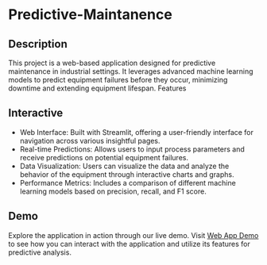 # Predictive-Maintanence

## Description

This project is a web-based application designed for predictive maintenance in industrial settings. It leverages advanced machine learning models to predict equipment failures before they occur, minimizing downtime and extending equipment lifespan.
Features

## Interactive 
- Web Interface: Built with Streamlit, offering a user-friendly interface for navigation across various insightful pages.
- Real-time Predictions: Allows users to input process parameters and receive predictions on potential equipment failures.
- Data Visualization: Users can visualize the data and analyze the behavior of the equipment through interactive charts and graphs.
- Performance Metrics: Includes a comparison of different machine learning models based on precision, recall, and F1 score.

## Demo

Explore the application in action through our live demo. Visit [Web App Demo](https://streamlit-huj55rp2ba-lm.a.run.app/) to see how you can interact with the application and utilize its features for predictive analysis.
